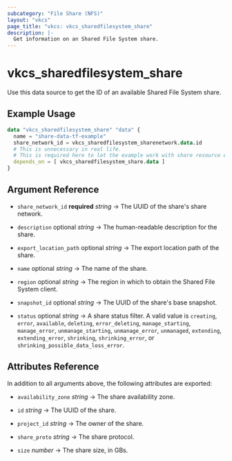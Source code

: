 ```yaml
---
subcategory: "File Share (NFS)"
layout: "vkcs"
page_title: "vkcs: vkcs_sharedfilesystem_share"
description: |-
  Get information on an Shared File System share.
---
```


# vkcs_sharedfilesystem_share

Use this data source to get the ID of an available Shared File System share.

## Example Usage

```terraform
data "vkcs_sharedfilesystem_share" "data" {
  name = "share-data-tf-example"
  share_network_id = vkcs_sharedfilesystem_sharenetwork.data.id
  # This is unnecessary in real life.
  # This is required here to let the example work with share resource example. 
  depends_on = [ vkcs_sharedfilesystem_share.data ]
}
```

## Argument Reference
- `share_network_id` **required** *string* &rarr;  The UUID of the share's share network.

- `description` optional *string* &rarr;  The human-readable description for the share.

- `export_location_path` optional *string* &rarr;  The export location path of the share.

- `name` optional *string* &rarr;  The name of the share.

- `region` optional *string* &rarr;  The region in which to obtain the Shared File System client.

- `snapshot_id` optional *string* &rarr;  The UUID of the share's base snapshot.

- `status` optional *string* &rarr;  A share status filter. A valid value is `creating`, `error`, `available`, `deleting`, `error_deleting`, `manage_starting`, `manage_error`, `unmanage_starting`, `unmanage_error`, `unmanaged`, `extending`, `extending_error`, `shrinking`, `shrinking_error`, or `shrinking_possible_data_loss_error`.


## Attributes Reference
In addition to all arguments above, the following attributes are exported:
- `availability_zone` *string* &rarr;  The share availability zone.

- `id` *string* &rarr;  The UUID of the share.

- `project_id` *string* &rarr;  The owner of the share.

- `share_proto` *string* &rarr;  The share protocol.

- `size` *number* &rarr;  The share size, in GBs.


